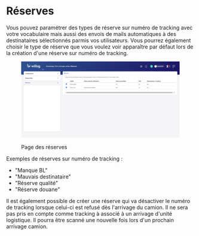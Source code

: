 # Réserves

Vous pouvez paramétrer des types de réserve sur numéro de tracking avec votre vocabulaire mais aussi des envois de mails automatiques à des destinataires sélectionnés parmis vos utilisateurs. Vous pourrez également choisir le type de réserve que vous voulez voir apparaître par défaut lors de la création d'une réserve sur numéro de tracking.&#x20;

<figure><img src="../../../.gitbook/assets/reserve.png" alt=""><figcaption><p>Page des réserves</p></figcaption></figure>

Exemples de réserves sur numéro de tracking :&#x20;

* "Manque BL"
* "Mauvais destinataire"
* "Réserve qualité"
* "Réserve douane"

Il est également possible de créer une réserve qui va désactiver le numéro de tracking lorsque celui-ci est refusé dès l'arrivage du camion. Il ne sera pas pris en compte comme tracking à associé à un arrivage d'unité logistique. Il pourra être scanné une nouvelle fois lors d'un prochain arrivage camion.
